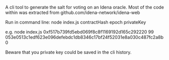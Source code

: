 A cli tool to generate the salt for voting on an Idena oracle. Most of the code within was extracted from github.com/idena-network/idena-web

Run in command line: node index.js contractHash epoch privateKey

e.g.
node index.js 0xf517b739fd5ebd069f8c8f1169192d165c292220 99 053e0513c1edf623e096defebdc1db8346c17bf24f52031e8a030c487fc2a8b0

Beware that you private key could be saved in the cli history.
